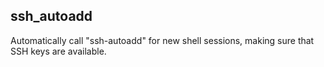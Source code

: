 ## ssh_autoadd

Automatically call "ssh-autoadd" for new shell sessions, making sure that SSH
keys are available.
